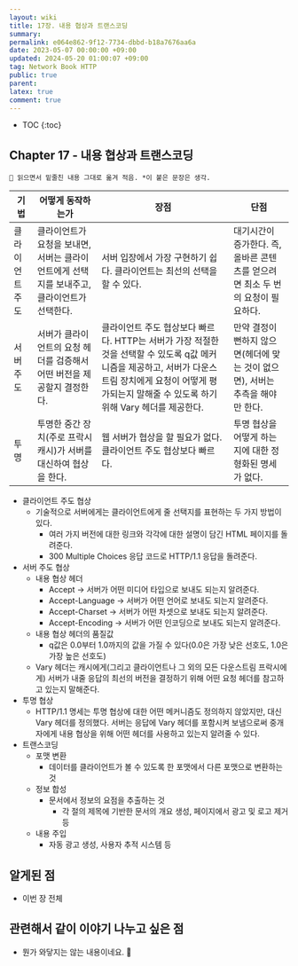 ```yaml
---
layout: wiki
title: 17장. 내용 협상과 트랜스코딩
summary: 
permalink: e064e862-9f12-7734-dbbd-b18a7676aa6a
date: 2023-05-07 00:00:00 +09:00
updated: 2024-05-20 01:00:07 +09:00
tag: Network Book HTTP
public: true
parent: 
latex: true
comment: true
---
```


* TOC
{:toc}

## Chapter 17 - 내용 협상과 트랜스코딩

```
📌 읽으면서 밑줄친 내용 그대로 옮겨 적음. *이 붙은 문장은 생각.
```

| 기법            | 어떻게 동작하는가                                                                           | 장점                                                                                                                                                                                                           | 단점                                                                            |
| --------------- | ------------------------------------------------------------------------------------------- | -------------------------------------------------------------------------------------------------------------------------------------------------------------------------------------------------------------- | ------------------------------------------------------------------------------- |
| 클라이언트 주도 | 클라이언트가 요청을 보내면, 서버는 클라이언트에게 선택지를 보내주고, 클라이언트가 선택한다. | 서버 입장에서 가장 구현하기 쉽다. 클라이언트는 최선의 선택을 할 수 있다.                                                                                                                                       | 대기시간이 증가한다. 즉, 올바른 콘텐츠를 얻으려면 최소 두 번의 요청이 필요하다. |
| 서버 주도       | 서버가 클라이언트의 요청 헤더를 검증해서 어떤 버전을 제공할지 결정한다.                     | 클라이언트 주도 협상보다 빠르다. HTTP는 서버가 가장 적절한 것을 선택할 수 있도록 q값 메커니즘을 제공하고, 서버가 다운스트림 장치에게 요청이 어떻게 평가되는지 말해줄 수 있도록 하기 위해 Vary 헤더를 제공한다. | 만약 결정이 뻔하지 않으면(헤더에 맞는 것이 없으면), 서버는 추측을 해야만 한다.  |
| 투명            | 투명한 중간 장치(주로 프락시 캐시)가 서버를 대신하여 협상을 한다.                           | 웹 서버가 협상을 할 필요가 없다. 클라이언트 주도 협상보다 빠르다.                                                                                                                                              | 투명 협상을 어떻게 하는지에 대한 정형화된 명세가 없다.                          | 

- 클라이언트 주도 협상
	- 기술적으로 서버에게는 클라이언트에게 줄 선택지를 표현하는 두 가지 방법이 있다.
		- 여러 가지 버전에 대한 링크와 각각에 대한 설명이 담긴 HTML 페이지를 돌려준다.
		- 300 Multiple Choices 응답 코드로 HTTP/1.1 응답을 돌려준다.
- 서버 주도 협상
	- 내용 협상 헤더
		- Accept → 서버가 어떤 미디어 타입으로 보내도 되는지 알려준다.
		- Accept-Language → 서버가 어떤 언어로 보내도 되는지 알려준다.
		- Accept-Charset → 서버가 어떤 차셋으로 보내도 되는지 알려준다.
		- Accept-Encoding → 서버가 어떤 인코딩으로 보내도 되는지 알려준다.
	- 내용 협상 헤더의 품질값
		- q값은 0.0부터 1.0까지의 값을 가질 수 있다(0.0은 가장 낮은 선호도, 1.0은 가장 높은 선호도)
	- Vary 헤더는 캐시에게(그리고 클라이언트나 그 외의 모든 다운스트림 프락시에게) 서버가 내줄 응답의 최선의 버전을 결정하기 위해 어떤 요청 헤더를 참고하고 있는지 말해준다.
- 투명 협상
	- HTTP/1.1 명세는 투명 협상에 대한 어떤 메커니즘도 정의하지 않았지만, 대신 Vary 헤더를 정의했다. 서버는 응답에 Vary 헤더를 포함시켜 보냄으로써 중개자에게 내용 협상을 위해 어떤 헤더를 사용하고 있는지 알려줄 수 있다.
- 트랜스코딩
	- 포맷 변환
		- 데이터를 클라이언트가 볼 수 있도록 한 포맷에서 다른 포맷으로 변환하는 것
	- 정보 합성
		- 문서에서 정보의 요점을 추출하는 것
			- 각 절의 제목에 기반한 문서의 개요 생성, 페이지에서 광고 및 로고 제거 등
	- 내용 주입
		- 자동 광고 생성, 사용자 추적 시스템 등

## 알게된 점

- 이번 장 전체

## 관련해서 같이 이야기 나누고 싶은 점

- 뭔가 와닿지는 않는 내용이네요. 🫠